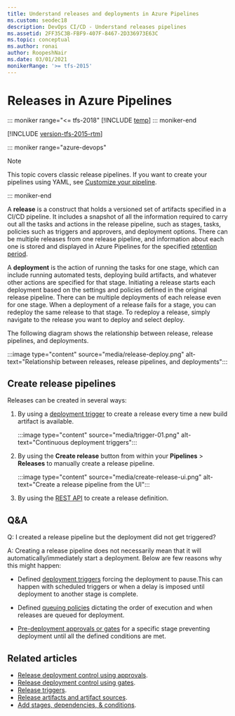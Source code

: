 ```yaml
---
title: Understand releases and deployments in Azure Pipelines
ms.custom: seodec18
description: DevOps CI/CD - Understand releases pipelines
ms.assetid: 2FF35C3B-FBF9-407F-8467-2D336973E63C
ms.topic: conceptual
ms.author: ronai
author: RoopeshNair
ms.date: 03/01/2021
monikerRange: '>= tfs-2015'
---
```


# Releases in Azure Pipelines

::: moniker range="<= tfs-2018"
[!INCLUDE [temp](../includes/concept-rename-note.md)]
::: moniker-end

[!INCLUDE [version-tfs-2015-rtm](../includes/version-tfs-2015-rtm.md)]

::: moniker range="azure-devops"

> [!NOTE] 
> This topic covers classic release pipelines. If you want to create your pipelines using YAML, see [Customize your pipeline](../customize-pipeline.md).

::: moniker-end

A **release** is a construct that holds a versioned set of artifacts specified in a CI/CD pipeline. It includes a snapshot of all the information required to carry out all the tasks and actions in the release pipeline, such as stages, tasks, policies such as triggers and approvers, and deployment options. There can be multiple releases from one release pipeline, and information about each one is stored and displayed in Azure Pipelines for the specified [retention period](../policies/retention.md#release).  

A **deployment** is the action of running the tasks for one stage, which can include running automated tests, deploying build artifacts, and whatever other actions are specified for that stage. 
Initiating a release starts each deployment based on the settings and policies defined in the original release pipeline. There can be multiple deployments of each release even for one stage. When a deployment of a release fails for a stage, you can redeploy the same release to that stage. To redeploy a release, simply navigate to the release you want to deploy and select deploy.

The following diagram shows the relationship between release, release pipelines, and deployments.

:::image type="content" source="media/release-deploy.png" alt-text="Relationship between releases, release pipelines, and deployments":::

## Create release pipelines

Releases can be created in several ways:

1. By using a [deployment trigger](triggers.md) to create a release every time a new build artifact is available.

    :::image type="content" source="media/trigger-01.png" alt-text="Continuous deployment triggers":::

1. By using the **Create release** button from within your **Pipelines** > **Releases** to manually create a release pipeline.

    :::image type="content" source="media/create-release-ui.png" alt-text="Create a release pipeline from the UI":::

1. By using the [REST API](/rest/api/azure/devops/release/index.md) to create a release definition.

## Q&A

Q: I created a release pipeline but the deployment did not get triggered?

A: Creating a release pipeline does not necessarily mean that it will automatically/immediately start a deployment. Below are few reasons why this might happen:

- Defined [deployment triggers](triggers.md) forcing the deployment to pause.This can happen with scheduled triggers or when a delay is imposed until deployment to another stage is complete.   

- Defined [queuing policies](../process/stages.md#queuing-policies) dictating the order of execution and when releases are queued for deployment.

- [Pre-deployment approvals or gates](approvals/index.md) for a specific stage preventing deployment until all the defined conditions are met.

## Related articles

- [Release deployment control using approvals](approvals/approvals.md).
- [Release deployment control using gates](approvals/gates.md).
- [Release triggers](triggers.md).
- [Release artifacts and artifact sources](artifacts.md).
- [Add stages, dependencies, & conditions](../process/stages.md).
